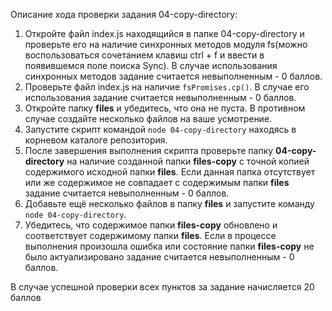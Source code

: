 Описание хода проверки задания 04-copy-directory:

1. Откройте файл index.js находящийся в папке 04-copy-directory и проверьте его на наличие синхронных методов модуля fs(можно воспользоваться сочетанием клавиш ctrl + f и ввести в появившемся поле поиска Sync). В случае использования синхронных методов задание считается невыполненным - 0 баллов.
2. Проверьте файл index.js на наличие ```fsPromises.cp()```. В случае его использования задание считается невыполненным - 0 баллов.
2. Откройте папку **files** и убедитесь, что она не пуста. В противном случае создайте несколько файлов на ваше усмотрение.
3. Запустите скрипт командой ```node 04-copy-directory``` находясь в корневом каталоге репозитория.
4. После завершения выполнения скрипта проверьте папку **04-copy-directory** на наличие созданной папки **files-copy** с точной копией содержимого исходной папки **files**. Если данная папка отсутствует или же содержимое не совпадает с содержимым папки **files** задание считается невыполненным - 0 баллов.
5. Добавьте ещё несколько файлов в папку **files** и запустите команду ```node 04-copy-directory```.
6. Убедитесь, что содержимое папки **files-copy** обновлено и соответствует содержимому папки **files**. Если в процессе выполнения произошла ошибка или состояние папки  **files-copy**  не было актуализировано задание считается невыполненным - 0 баллов.


В случае успешной проверки всех пунктов за задание начисляется 20 баллов